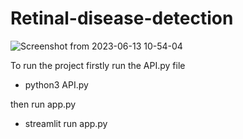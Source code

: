 # Retinal-disease-detection

![Screenshot from 2023-06-13 10-54-04](https://github.com/manavmalhotra123/Retinal-disease-detection/assets/110531978/a356da09-13bc-4fe9-a8bd-decbb48cbc0b)


To run the project firstly run the API.py file 
- python3 API.py

then run app.py
- streamlit run app.py
